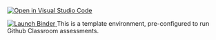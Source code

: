 [![Open in Visual Studio Code](https://classroom.github.com/assets/open-in-vscode-f059dc9a6f8d3a56e377f745f24479a46679e63a5d9fe6f495e02850cd0d8118.svg)](https://classroom.github.com/online_ide?assignment_repo_id=6093878&assignment_repo_type=AssignmentRepo)

<a href="https://mybinder.org/v2/gh/ShivRamaswamy/R-template/main?urlpath=git-pull%3Frepo%3Dhttps%253A%252F%252Fgithub.com%252FShivRamaswamy%252FR-template%26targetPath%3D86184492-scma632-2021%26urlpath%3Drstudio%252F%26branch%3Dmain">
  <img src="https://mybinder.org/badge_logo.svg" alt="Launch Binder"/>
</a>
This is a template environment, pre-configured to run Github Classroom assessments.
